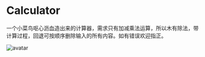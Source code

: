 # Calculator
一个小菜鸟呕心沥血造出来的计算器，需求只有加减乘法运算，所以木有除法，带计算过程，回退可按顺序删除输入的所有内容。如有错误欢迎指正。

![avatar](Calculator/Calculator/IMG_0046.PNG "imag1")
